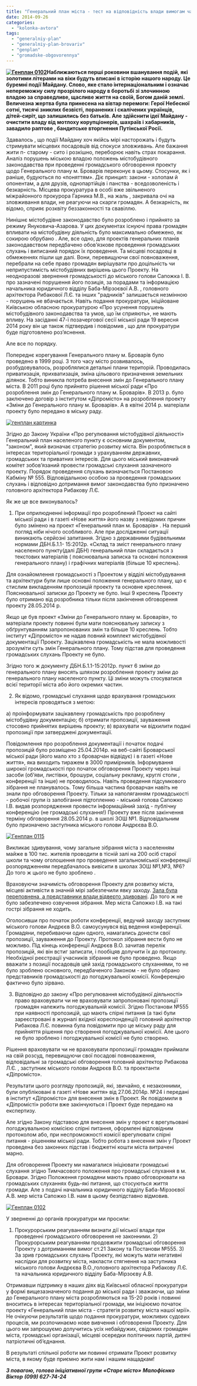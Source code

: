 ```yaml
---
title: "Генеральний план міста - тест на відповідність влади вимогам часу"
date: 2014-09-26
categories: 
  - "kolonka-avtora"
tags: 
  - "generalniy-plan"
  - "generalniy-plan-brovariv"
  - "genplan"
  - "gromadske-obgovorennya"
---
```


**[![Генплан 0102](https://mpz.brovary.org/wp-content/uploads/2014/06/Genplan-0102.jpg)](https://mpz.brovary.org/wp-content/uploads/2014/06/Genplan-0102.jpg)Наближаються перші роковини вшанування подій, які золотими літерами на віки будуть вписані в історію нашого народу. Це буремні події Майдану. Слово, яке стало інтернаціональним і означає непереможну силу прозрілого народу в боротьбі зі злочинною владою за справедливе, щасливе життя на своїй, Богом даній землі. Величезна жертва була принесена на вівтар перемоги: Герої Небесної сотні, тисячі зниклих безвісті, поранених і скалічених українців, дітей-сиріт, що залишились без батьків. Але здійснити ідеї Майдану - очистити владу від мотлоху корупціонерів, шахраїв і хабарників, завадило раптове , бандитське вторгнення Путінської Росії.**

Здавалось , що події Майдану хоч якійсь мірі насторожать і будуть стримувати місцевих посадовців від спокуси зловживань. Але бажання жити п- старому - сито і розкішно, переборює навіть страх покарання. Аналіз порушень міською владою положень містобудівного законодавства при проведенні громадського обговорення проекту щодо Генерального плану м. Броварів переконує в цьому. Стосунки, як і раніше, будуються по «поняттям». Діє принцип: закони - холопам й опонентам, а для друзів, однопартійців і панства - вседозволеність і безкарність. Місцева прокуратура в особі вже звільненого міжрайонного прокурора Гарника М.В., на жаль , закривала очі на зловживання влади, не реагуючи на скарги громадян. А безкарність, як відомо, сприяє розквіту беззаконності та свавіллю.

Нинішнє містобудівне законодавство було розроблено і прийнято за режиму Януковича-Азарова. У цих документах існуючі права громадян впливати на містобудівну діяльність було максимально обмежено, як сокирою обрубано . Але, все одно, для проектів генеральних планів законодавством передбачено обов’язкове проведення громадських слухань і виписаний порядок їх проведення. Та місцеві посадовці в обмеженнях пішли ще далі. Вони, перевищуючи свої повноваження, перебрали на себе право громадян вирішувати про доцільність чи неприпустимість містобудівних вирішень цього Проекту. На неодноразові звернення громадськості до міського голови Сапожка І. В. про зазначені порушення його позиція, за порадами та інформацією начальника юридичного відділу Баба-Мірзоєвої А.В. , головного архітектора Рибакової Л.Є. та інших "радників" залишається незмінною - порушень не вбачається. Навіть подання прокуратури, ініційоване Київською обласною прокуратурою «Про усунення порушень містобудівного законодавства та умов, що їм сприяють», не мають впливу. На засіданні 47-ї позачергової сесії міської ради 19 вересня 2014 року він це також підтвердив і повідомив , що для прокуратури буде підготовлено роз’яснення.

Але все по порядку.

Попереднє корегування Генерального плану м. Броварів було проведено в 1999 році. З того часу місто розвивалось, розбудовувалось, розроблялися детальні плани територій. Проводилась приватизація, прихватизація, зміна цільового призначення земельних ділянок. Тобто виникла потреба внесення змін до Генерального плану міста. В 2011 році було прийнято рішення міської ради «Про розроблення змін до Генерального плану м. Броварів». В 2013 р. було заключено договір з інститутом «Діпромісто» на розроблення проекту «Зміни до Генерального плану м. Броварів». А в квітні 2014 р. матеріали проекту було передано в міську раду.

[![генплан картинка](https://mpz.brovary.org/wp-content/uploads/2014/04/genplan-kartinka.jpg)](https://mpz.brovary.org/wp-content/uploads/2014/04/genplan-kartinka.jpg)

Згідно до Закону України «Про регулювання містобудівної діяльності» Генеральний план населеного пункту є основним документом, "законом", який визначає стратегію розвитку міста. Він розробляється в інтересах територіальної громади з урахуванням державних, громадських та приватних інтересів. Для цього міський виконавчий комітет зобов’язаний провести громадські слухання зазначеного проекту. Порядок проведення слухань визначається Постановою Кабміну № 555. Відповідальною особою за проведення громадських слухань і відповідно дотримання вимог законодавства було призначено головного архітектора Рибакову Л.Є.

Як же це все виконувалось?

1) При оприлюдненні інформації про розроблений Проект на сайті міської ради і в газеті «Нове життя» його назву з невідомих причин було змінено на проект «Генеральний план м. Броварів» . На перший погляд ніби нічого особливого. Але при дослідженні ситуації виникають серйозні запитання. Згідно з державними будівельними нормами ДБН.Б.1.1- 15:2012р. «Склад та зміст генерального плану населеного пункту(далі ДБН) генеральний план складається з текстових матеріалів ( пояснювальна записка та основні положення генерального плану) і графічних матеріалів (більше 10 креслень).

Для ознайомлення громадськості з Проектом у відділі містобудування та архітектури були лише основні положення генерального плану, що є стислим викладенням пропозицій проекту та основне креслення. Пояснювальної записки до Проекту не було. Інші 9 креслень Проекту було отримано від розробника тільки після закінчення обговорення проекту 28.05.2014 р.

Якщо це був проект «Зміни до Генерального плану м. Броварів», то матеріали проекту повинні були мати пояснювальну записку з обґрунтуванням запропонованих змін та більше 10 креслень. Тобто інститут «Діпромісто» не надав повний комплект містобудівної документації Проекту. Зацікавлена громадськість не мала можливості зрозуміти суть змін Генерального плану. Тому підстав для проведення громадських слухань Проекту не було.

Згідно того ж документу ДБН.Б.1.1-15:2012р. пункт 6 зміни до генерального плану вносять шляхом розроблення проекту зміни до генерального плану населеного пункту. Ці зміни можуть стосуватися всієї території міста або його окремих частин.

2) Як відомо, громадські слухання щодо врахування громадських інтересів проводяться з метою:

а) проінформувати зацікавлену громадськість про розроблену містобудівну документацію; б) отримати пропозиції, зауваження стосовно прийнятих вирішень проекту; в) врахувати чи відхилити подані пропозиції при затверджені документації.

Повідомлення про розроблення документації і початок подачі пропозицій було розміщено 25.04.2014р. на веб-сайті Броварської міської ради (його мало хто з броварчан відвідує) і в газеті «Нове життя», яка виходить тиражем в 3000 примірників. Інформування широкої громадськості про початок обговорення Проекту через інші засоби (об’яви, листівки, брошури, соціальну рекламу, круглі столи , конференції та інше) не проводилось. Навіть проведення підсумкового зібрання не планувалось. Тому більша частина броварчан навіть не знали про обговорення Проекту. Тільки за наполяганням громадськості - робочої групи із запобігання підтопленню - міський голова Сапожко І.В. видав розпорядження провести інформаційний захід - публічну конференцію (не громадські слухання!) Проекту вже після закінчення терміну обговорення 28.05.2014 р. в школі ЗОШ №1. Відповідальним було призначено заступника міського голови Андрєєва В.О.

[![Генплан 0115](https://mpz.brovary.org/wp-content/uploads/2014/06/Genplan-0115.jpg)](https://mpz.brovary.org/wp-content/uploads/2014/06/Genplan-0115.jpg)

Викликає здивування, чому загальне зібрання міста з населенням майже в 100 тис. жителів проводити в тісній залі на 200 осіб старої школи та чому оголошення про проведення загальноміської конференції розпорядженням передбачалось вивісити в школах ЗОШ №1,№3, №6? До того ж цього не було зроблено .

Враховуючи значимість обговорення Проекту для розвитку міста, місцеві активісти в значній мірі забезпечили явку заходу. [Зала була переповнена, а представники влади відверто здивовані](https://mpz.brovary.org/nadmir-emotsiy-peretvoriv-publichne-obgovorennya-genplanu-brovariv-u-nekonstruktivniy-dialog/). До того ж не було забезпечено озвучення зібрання. Мер міста Сапожко І.В. на такі гострі зібрання не ходить.

Оголосивши про початок роботи конференції, ведучий заходу заступник міського голови Андрєєв В.О. самоусунувся від ведення конференції. Громадяни, перебиваючи один одного, намагались донести свої пропозиції, зауваження до Проекту. Протокол зібрання вести було не можливо. Під кінець конференції Андрєєв В.О. зачитав перелік пропозицій, які він встиг записати, і пообіцяв долучити їх до протоколу. Необхідної реєстрації учасників зібрання не було проведено. Якщо вважати з позиції посадовців цей захід громадського слуханнями, то не було зроблено основного, передбаченого Законом - не було обрано представників громадськості до погоджувальної комісії. Конференцію фактично було зірвано.

3) Відповідно до закону «Про регулювання містобудівної діяльності» право враховувати чи не враховувати запропоновані пропозиції громадян належить погоджувальній комісії. Згідно Постанови №555 при наявності пропозицій, що мають спірні питання (а такі були зареєстровані в журналі вхідної кореспонденції) головний архітектор Рибакова Л.Є. повинна була повідомити про це міську раду для прийняття рішення про створення погоджувальної комісії. Але цього не було зроблено і погоджувальної комісії не було створено.

Рішення враховувати чи не враховувати пропозиції громадян приймали на свій розсуд, перевищуючи свої посадові повноваження, відповідальні за громадські обговорення головний архітектор Рибакова Л.Є. , заступник міського голови Андрєєв В.О. та проектанти «Діпромісто».

Результати цього розгляду пропозицій, які, звичайно, є незаконними, були опубліковані в газеті «Нове життя» від 27.06.2014р. №24 і передані в інститут «Діпромісто» для внесення змін в Проект. Як повідомили в «Діпромісті» роботи вже закінчуються і Проект буде передано на експертизу.

Але згідно Закону підставою для внесення змін у проект є врегульовані погоджувальною комісією спірні питання, оформлені відповідним протоколом або, при неспроможності комісії врегулювати спірні питання - рішенням міської ради. Тобто робота з внесення змін у Проект проведена без законних підстав і бюджетні кошти міста витрачені марно.

Для обговорення Проекту ми намагалися ініціювати громадські слухання згідно Тимчасового положення про громадські слухання в м. Бровари. Згідно Положення громадяни мають право обговорювати на громадських слуханнях будь-які питання, що стосуються життя громади. Але з подачі начальника юридичного відділу Баба-Мірзоєвої А.В. мер міста Сапожко І.В. нам в цьому безпідставно відмовив.

[![Генплан 0102](https://mpz.brovary.org/wp-content/uploads/2014/06/Genplan-0102.jpg)](https://mpz.brovary.org/wp-content/uploads/2014/06/Genplan-0102.jpg)

У зверненні до органів прокуратури ми просили:

1) Прокурорським реагуванням визнати дії міської влади при проведенні громадського обговорення не законними. 2) Прокурорським реагуванням продовжити громадські обговорення Проекту з дотриманням вимог ст.21 Закону та Постанови №555. 3) За зрив громадських слухань Проекту, які можуть мати негативні наслідки для розвитку міста, накласти стягнення на заступника міського голови Андрєєва В.О.,головного архітектора Рибакову Л.Є. та начальника юридичного відділу Баба-Мірзоєву А.В.

Отримавши підтримку в наших діях від Київської обласної прокуратури у формі вищезазначеного подання до міської ради і зважаючи, що зміни до Генерального плану міста розробляються на 15-20 років і повинні вноситись в інтересах територіальної громади, ми ініціюємо початок проекту «Генеральний план міста - стратегія розвитку міста нашої мрії». Не очікуючи результатів щодо подання прокуратури, можливих судових процесів, ми розпочинаємо нове вивчення і обговорення Проекту. Для цього ми запрошуємо долучитись усіх небайдужих, свідомих громадян міста, громадські організації, місцеві осередки політичних партій, дитячі патріотичні об’єднання.

В результаті спільної роботи ми повинні отримати Проект розвитку міста, в якому буде приємно жити нам і нашим нащадкам!

_**З повагою,**_ _**голова ініціативної групи**_ _**«Старе місто»**_ _**Малофієнко Віктор**_ _**(099) 627-74-24**_
